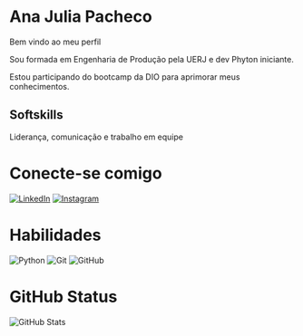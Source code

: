 # Ana Julia Pacheco
Bem vindo ao meu perfil

Sou formada em Engenharia de Produção pela UERJ e dev Phyton iniciante. 

Estou participando do bootcamp da DIO para aprimorar meus conhecimentos.


## Softskills
Liderança, comunicação e trabalho em equipe


# Conecte-se comigo
[![LinkedIn](https://img.shields.io/badge/LinkedIn-000?style=for-the-badge&logo=linkedin&logoColor=0E76A8)](https://www.linkedin.com/in/ana-julia-pacheco/)
[![Instagram](https://img.shields.io/badge/Instagram-000?style=for-the-badge&logo=instagram)](https://www.instagram.com/anajuliapacheco/)
# Habilidades

![Python](https://img.shields.io/badge/python-3670A0?style=for-the-badge&logo=python&logoColor=ffdd54) ![Git](https://img.shields.io/badge/git-%23F05033.svg?style=for-the-badge&logo=git&logoColor=white) ![GitHub](https://img.shields.io/badge/github-%23121011.svg?style=for-the-badge&logo=github&logoColor=white)

# GitHub Status
![GitHub Stats](https://github-readme-stats.vercel.app/api?username=anajuliapacheco&theme=transparent&bg_color=000&border_color=30A3DC&show_icons=true&icon_color=30A3DC&title_color=E94D5F&text_color=FFF)